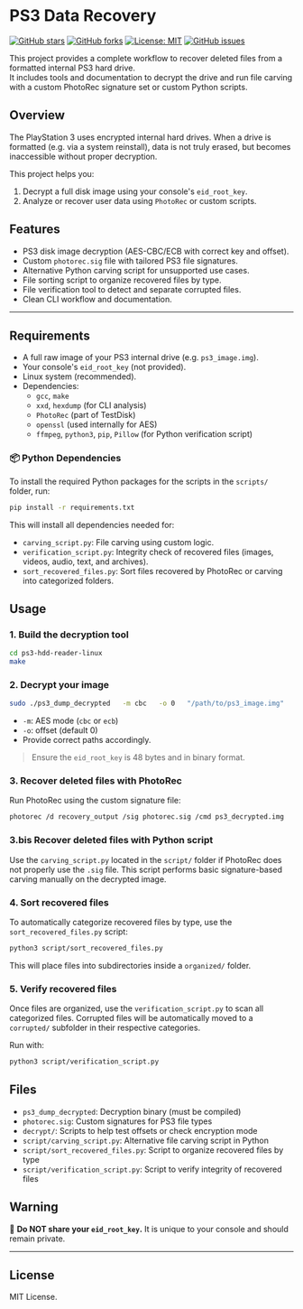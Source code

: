 # PS3 Data Recovery

[![GitHub stars](https://img.shields.io/github/stars/crocdeine/ps3-data-recovery.svg?style=social&label=Star)](https://github.com/crocdeine/ps3-data-recovery)
[![GitHub forks](https://img.shields.io/github/forks/crocdeine/ps3-data-recovery.svg?style=social&label=Fork)](https://github.com/crocdeine/ps3-data-recovery/fork)
[![License: MIT](https://img.shields.io/badge/License-MIT-yellow.svg)](https://opensource.org/licenses/MIT)
[![GitHub issues](https://img.shields.io/github/issues/crocdeine/ps3-data-recovery.svg)](https://github.com/crocdeine/ps3-data-recovery/issues)

This project provides a complete workflow to recover deleted files from a formatted internal PS3 hard drive.  
It includes tools and documentation to decrypt the drive and run file carving with a custom PhotoRec signature set or custom Python scripts.

## Overview

The PlayStation 3 uses encrypted internal hard drives. When a drive is formatted (e.g. via a system reinstall), data is not truly erased, but becomes inaccessible without proper decryption.

This project helps you:
1. Decrypt a full disk image using your console's `eid_root_key`.
2. Analyze or recover user data using `PhotoRec` or custom scripts.

## Features

- PS3 disk image decryption (AES-CBC/ECB with correct key and offset).
- Custom `photorec.sig` file with tailored PS3 file signatures.
- Alternative Python carving script for unsupported use cases.
- File sorting script to organize recovered files by type.
- File verification tool to detect and separate corrupted files.
- Clean CLI workflow and documentation.

---

## Requirements

- A full raw image of your PS3 internal drive (e.g. `ps3_image.img`).
- Your console's `eid_root_key` (not provided).
- Linux system (recommended).
- Dependencies:
  - `gcc`, `make`
  - `xxd`, `hexdump` (for CLI analysis)
  - `PhotoRec` (part of TestDisk)
  - `openssl` (used internally for AES)
  - `ffmpeg`, `python3`, `pip`, `Pillow` (for Python verification script)

### 📦 Python Dependencies

To install the required Python packages for the scripts in the `scripts/` folder, run:

```bash
pip install -r requirements.txt
```

This will install all dependencies needed for:

- `carving_script.py`: File carving using custom logic.
- `verification_script.py`: Integrity check of recovered files (images, videos, audio, text, and archives).
- `sort_recovered_files.py`: Sort files recovered by PhotoRec or carving into categorized folders.

## Usage

### 1. Build the decryption tool

```bash
cd ps3-hdd-reader-linux
make
```

### 2. Decrypt your image

```bash
sudo ./ps3_dump_decrypted   -m cbc   -o 0   "/path/to/ps3_image.img"   "/path/to/ps3_decrypted.img"   "./eid_root_key"
```

- `-m`: AES mode (`cbc` or `ecb`)
- `-o`: offset (default 0)
- Provide correct paths accordingly.

> Ensure the `eid_root_key` is 48 bytes and in binary format.

### 3. Recover deleted files with PhotoRec

Run PhotoRec using the custom signature file:

```bash
photorec /d recovery_output /sig photorec.sig /cmd ps3_decrypted.img
```

### 3.bis Recover deleted files with Python script

Use the `carving_script.py` located in the `script/` folder if PhotoRec does not properly use the `.sig` file.
This script performs basic signature-based carving manually on the decrypted image.

### 4. Sort recovered files

To automatically categorize recovered files by type, use the `sort_recovered_files.py` script:

```bash
python3 script/sort_recovered_files.py
```

This will place files into subdirectories inside a `organized/` folder.

### 5. Verify recovered files

Once files are organized, use the `verification_script.py` to scan all categorized files.
Corrupted files will be automatically moved to a `corrupted/` subfolder in their respective categories.

Run with:
```bash
python3 script/verification_script.py
```

## Files

- `ps3_dump_decrypted`: Decryption binary (must be compiled)
- `photorec.sig`: Custom signatures for PS3 file types
- `decrypt/`: Scripts to help test offsets or check encryption mode
- `script/carving_script.py`: Alternative file carving script in Python
- `script/sort_recovered_files.py`: Script to organize recovered files by type
- `script/verification_script.py`: Script to verify integrity of recovered files

## Warning

🚫 **Do NOT share your `eid_root_key`.** It is unique to your console and should remain private.

---

## License

MIT License.
